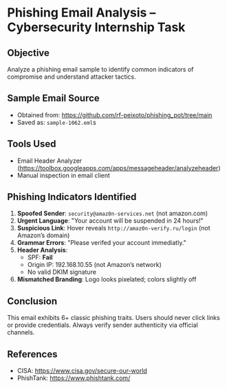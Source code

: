 # Phishing Email Analysis – Cybersecurity Internship Task

## Objective
Analyze a phishing email sample to identify common indicators of compromise and understand attacker tactics.

## Sample Email Source
- Obtained from: https://github.com/rf-peixoto/phishing_pot/tree/main
- Saved as: `sample-1062.eml`s

## Tools Used
- Email Header Analyzer (https://toolbox.googleapps.com/apps/messageheader/analyzeheader)
- Manual inspection in email client

## Phishing Indicators Identified
1. **Spoofed Sender**: `security@amaz0n-services.net` (not amazon.com)
2. **Urgent Language**: "Your account will be suspended in 24 hours!"
3. **Suspicious Link**: Hover reveals `http://amaz0n-verify.ru/login` (not Amazon’s domain)
4. **Grammar Errors**: "Please verifed your account immediatly."
5. **Header Analysis**: 
   - SPF: **Fail**
   - Origin IP: 192.168.10.55 (not Amazon’s network)
   - No valid DKIM signature
6. **Mismatched Branding**: Logo looks pixelated; colors slightly off

## Conclusion
This email exhibits 6+ classic phishing traits. Users should never click links or provide credentials. Always verify sender authenticity via official channels.

## References
- CISA: https://www.cisa.gov/secure-our-world
- PhishTank: https://www.phishtank.com/